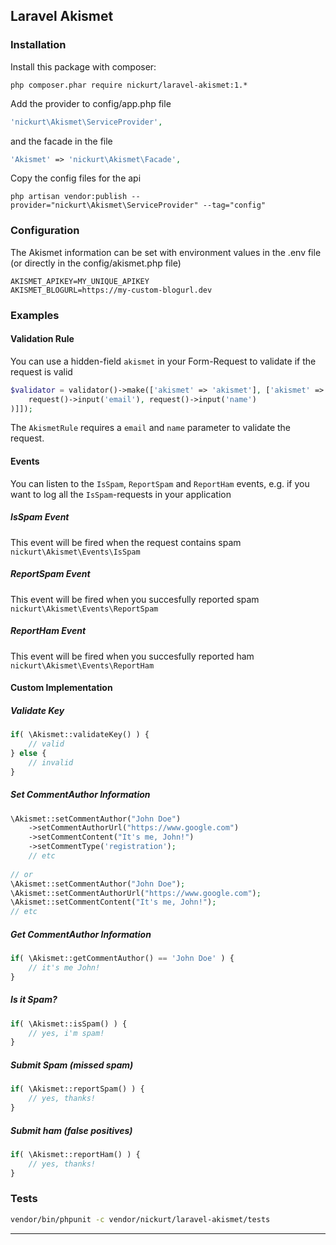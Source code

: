 ## Laravel Akismet

### Installation
Install this package with composer:
```
php composer.phar require nickurt/laravel-akismet:1.*
```

Add the provider to config/app.php file

```php
'nickurt\Akismet\ServiceProvider',
```

and the facade in the file

```php
'Akismet' => 'nickurt\Akismet\Facade',
```

Copy the config files for the api

```
php artisan vendor:publish --provider="nickurt\Akismet\ServiceProvider" --tag="config"
```
### Configuration
The Akismet information can be set with environment values in the .env file (or directly in the config/akismet.php file)
```
AKISMET_APIKEY=MY_UNIQUE_APIKEY
AKISMET_BLOGURL=https://my-custom-blogurl.dev
```
### Examples

#### Validation Rule
You can use a hidden-field `akismet` in your Form-Request to validate if the request is valid
```php
$validator = validator()->make(['akismet' => 'akismet'], ['akismet' => [new \nickurt\Akismet\Rules\AkismetRule(
    request()->input('email'), request()->input('name')
)]]);
```
The `AkismetRule` requires a `email` and `name` parameter to validate the request.
#### Events
You can listen to the `IsSpam`, `ReportSpam` and  `ReportHam` events, e.g. if you want to log all the `IsSpam`-requests in your application
##### IsSpam Event
This event will be fired when the request contains spam
`nickurt\Akismet\Events\IsSpam`
##### ReportSpam Event
This event will be fired when you succesfully reported spam
`nickurt\Akismet\Events\ReportSpam`
##### ReportHam Event
This event will be fired when you succesfully reported ham
`nickurt\Akismet\Events\ReportHam`

#### Custom Implementation
##### Validate Key
```php
if( \Akismet::validateKey() ) {
    // valid
} else {
    // invalid
}
```
##### Set CommentAuthor Information
```php
\Akismet::setCommentAuthor("John Doe")
    ->setCommentAuthorUrl("https://www.google.com")
    ->setCommentContent("It's me, John!")
    ->setCommentType('registration');
    // etc
    
// or
\Akismet::setCommentAuthor("John Doe");
\Akismet::setCommentAuthorUrl("https://www.google.com");
\Akismet::setCommentContent("It's me, John!");
// etc
```
##### Get CommentAuthor Information
```php
if( \Akismet::getCommentAuthor() == 'John Doe' ) {
    // it's me John!
}
```
##### Is it Spam?
```php
if( \Akismet::isSpam() ) {
    // yes, i'm spam!
}
```
##### Submit Spam (missed spam)
```php
if( \Akismet::reportSpam() ) {
    // yes, thanks!
}
```
##### Submit ham (false positives)
```php
if( \Akismet::reportHam() ) {
    // yes, thanks!
}
```

### Tests
```sh
vendor/bin/phpunit -c vendor/nickurt/laravel-akismet/tests
```

- - - 